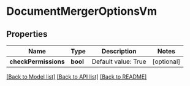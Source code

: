 # DocumentMergerOptionsVm

## Properties
Name | Type | Description | Notes
------------ | ------------- | ------------- | -------------
**checkPermissions** | **bool** | Default value: True | [optional] 

[[Back to Model list]](../README.md#documentation-for-models) [[Back to API list]](../README.md#documentation-for-api-endpoints) [[Back to README]](../README.md)


